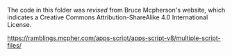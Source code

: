 The code in this folder was _revised_ from Bruce Mcpherson's website, which indicates a Creative Commons Attribution-ShareAlike 4.0 International License.

https://ramblings.mcpher.com/apps-script/apps-script-v8/multiple-script-files/